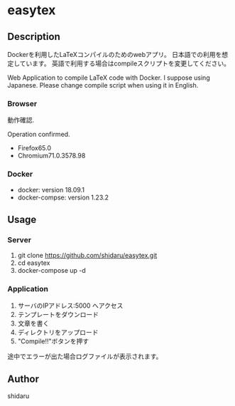 # easytex
## Description
Dockerを利用したLaTeXコンパイルのためのwebアプリ。
日本語での利用を想定しています。
英語で利用する場合はcompileスクリプトを変更してください。

Web Application to compile LaTeX code with Docker.
I suppose using Japanese.
Please change compile script when using it in English.

### Browser
動作確認.

Operation confirmed.

 - Firefox65.0
 - Chromium71.0.3578.98

### Docker
 - docker: version 18.09.1
 - docker-compse: version 1.23.2

## Usage
### Server
1. git clone https://github.com/shidaru/easytex.git
2. cd easytex
3. docker-compose up -d

### Application
1. サーバのIPアドレス:5000 へアクセス
2. テンプレートをダウンロード
3. 文章を書く
4. ディレクトリをアップロード
5. "Compile!!"ボタンを押す

途中でエラーが出た場合ログファイルが表示されます。

## Author
shidaru

